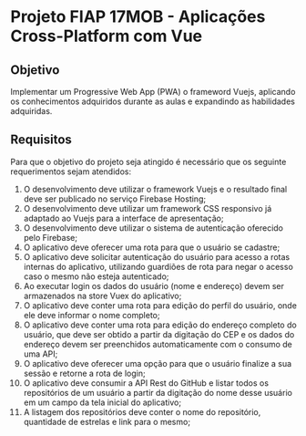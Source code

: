 # Projeto FIAP 17MOB - Aplicações Cross-Platform com Vue



## Objetivo
Implementar um Progressive Web App (PWA) o frameword Vuejs, aplicando os conhecimentos adquiridos durante as aulas e expandindo as habilidades adquiridas.


## Requisitos
Para que o objetivo do projeto seja atingido é necessário que os seguinte requerimentos sejam atendidos:

1. O desenvolvimento deve utilizar o framework Vuejs e o resultado final deve ser publicado no serviço Firebase Hosting;
2. O desenvolvimento deve utilizar um framework CSS responsivo já adaptado ao Vuejs para a interface de apresentação;
3. O desenvolvimento deve utilizar o sistema de autenticação oferecido pelo Firebase;
4. O aplicativo deve oferecer uma rota para que o usuário se cadastre;
5. O aplicativo deve solicitar autenticação do usuário para acesso a rotas internas do aplicativo, utilizando guardiões de rota para negar o acesso caso o mesmo não esteja autenticado;
6. Ao executar login os dados do usuário (nome e endereço) devem ser armazenados na store Vuex do aplicativo;
7. O aplicativo deve conter uma rota para edição do perfil do usuário, onde ele deve informar o nome completo;
8. O aplicativo deve conter uma rota para edição do endereço completo do usuário, que deve ser obtido a partir da digitação do CEP e os dados do endereço devem ser preenchidos automaticamente com o consumo de uma API;
8. O aplicativo deve oferecer uma opção para que o usuário finalize a sua sessão e retorne a rota de login;
9. O aplicativo deve consumir a API Rest do GitHub e listar todos os repositórios de um usuário a partir da digitação do nome desse usuário em um campo da tela inicial do aplicativo;
10. A listagem dos repositórios deve conter o nome do repositório, quantidade de estrelas e link para o mesmo;
